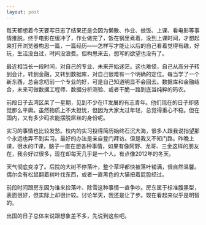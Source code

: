 ```yaml
---
layout: post
---
```

每天都想着今天要写日志了结果还是会因为懒散、作业、做饭、上课、看电影等事情推脱。终于电影在缓冲了，作业做完了，饭在锅里煮着，没到上课时间，才想起来打开浏览器构思一篇，一篇经历——怎样写才能让以后的自己看着觉得有趣，好玩，生活没白过，时间没浪费。但构思来去，想写的欲望也没有了。

最近相当长一段时间，对自己的专业、未来开始迷茫。这也难怪，自己从高分子转到会计，转到金融，又转到数据库，对自己很难有一个明确的定位。每当学了一个新东西，总会念叨前一个专业的好，可是自己知道明显不会回去。数据库和金融结合，未来可做数据工程师、数据分析测验、或者干脆一路到底当纯粹的码农。

前段日子去湾区呆了一星期，见到不少在IT发展的有志青年。他们现在的日子却感觉那么平庸。虽然物质上不太担忧，但因为大家太过年轻，总觉得重心不稳。但在国内，又有多少码农能摆脱屌丝的身份呢。

实习的事情也比较发愁。校内的实习投得简历始终石沉大海，很多人跟我说指望那个永远也弄不到实习。最好的办法是亲自登门拜访。但是我又不知门路。昨晚上课，很水的IT课，脑子一直在想各种事情，如果有像阿野、龙哥、三金这样的朋友在，我会好过很多，现在却每天几乎是一个人。有点像2012年的冬天。

天气彻底变凉了。后院的大树不停落叶，整个草坪都快被落叶铺满，很自然温馨。偶尔会有松鼠翻着树叶找东西，或者一直黑色的大猫扭着屁股经过。

前段时间跟房东因为谁来捡落叶、除雪这种事情一直争吵。房东属于标准腹黑型，表面很好，但实际上却很计较。讨论半天，我还是让了步。现在看起来似乎是明智的。

出国的日子总体来说跟想象差不多，先说到这些吧。